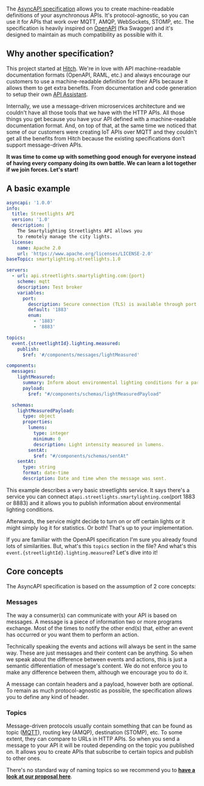 The [AsyncAPI specification](https://github.com/asyncapi/asyncapi) allows you to create machine-readable definitions of your asynchronous APIs. It's protocol-agnostic, so you can use it for APIs that work over MQTT, AMQP, WebSockets, STOMP, etc. The specification is heavily inspired on [OpenAPI](https://github.com/OAI/OpenAPI-Specification) \(fka Swagger\) and it's designed to maintain as much compatibility as possible with it.

## Why another specification?

This project started at [Hitch](https://www.hitchhq.com/). We're in love with API machine-readable documentation formats \(OpenAPI, RAML, etc.\) and always encourage our customers to use a machine-readable definition for their APIs because it allows them to get extra benefits. From documentation and code generation to setup their own [API Assistant](http://apiassistant.com/).

Internally, we use a message-driven microservices architecture and we couldn't have all those tools that we have with the HTTP APIs. All those things you get because you have your API defined with a machine-readable documentation format. And, on top of that, at the same time we noticed that some of our customers were creating IoT APIs over MQTT and they couldn't get all the benefits from Hitch because the existing specifications don't support message-driven APIs.

**It was time to come up with something good enough for everyone instead of having every company doing its own battle. We can learn a lot together if we join forces. Let's start!**

## A basic example

```yaml
asyncapi: '1.0.0'
info:
  title: Streetlights API
  version: '1.0'
  description: |
    The Smartylighting Streetlights API allows you
    to remotely manage the city lights.
  license:
    name: Apache 2.0
    url: 'https://www.apache.org/licenses/LICENSE-2.0'
baseTopic: smartylighting.streetlights.1.0

servers:
  - url: api.streetlights.smartylighting.com:{port}
    scheme: mqtt
    description: Test broker
    variables:
      port:
        description: Secure connection (TLS) is available through port 8883.
        default: '1883'
        enum:
          - '1883'
          - '8883'

topics:
  event.{streetlightId}.lighting.measured:
    publish:
      $ref: '#/components/messages/lightMeasured'

components:
  messages:
    lightMeasured:
      summary: Inform about environmental lighting conditions for a particular streetlight.
      payload:
        $ref: "#/components/schemas/lightMeasuredPayload"

  schemas:
    lightMeasuredPayload:
      type: object
      properties:
        lumens:
          type: integer
          minimum: 0
          description: Light intensity measured in lumens.
        sentAt:
          $ref: "#/components/schemas/sentAt"
    sentAt:
      type: string
      format: date-time
      description: Date and time when the message was sent.
```

This example describes a very basic streetlights service. It says there's a service you can connect at`api.streetlights.smartylighting.com`\(port 1883 or 8883\) and it allows you to publish information about environmental lighting conditions.

Afterwards, the service might decide to turn on or off certain lights or it might simply log it for statistics. Or both! That's up to your implementation.

If you are familiar with the OpenAPI specification I'm sure you already found lots of similarities. But, what's this `topics` section in the file? And what's this `event.{streetlightId}.lighting.measured`? Let's dive into it!

## Core concepts

The AsyncAPI specification is based on the assumption of 2 core concepts:

### Messages

The way a consumer\(s\) can communicate with your API is based on messages. A message is a piece of information two or more programs exchange. Most of the times to notify the other end\(s\) that, either an event has occurred or you want them to perform an action.

Technically speaking the events and actions will always be sent in the same way. These are just messages and their content can be anything. So when we speak about the difference between events and actions, this is just a semantic differentiation of message's content. We do not enforce you to make any difference between them, although we encourage you to do it.

A message can contain headers and a payload, however both are optional. To remain as much protocol-agnostic as possible, the specification allows you to define any kind of header.

### Topics

Message-driven protocols usually contain something that can be found as topic \([MQTT](http://www.hivemq.com/blog/mqtt-essentials-part-5-mqtt-topics-best-practices)\), routing key \(AMQP\), destination \(STOMP\), etc. To some extent, they can compare to URLs in HTTP APIs. So when you send a message to your API it will be routed depending on the topic you published on. It allows you to create APIs that subscribe to certain topics and publish to other ones.

There's no standard way of naming topics so we recommend you to [**have a look at our proposal here**](https://github.com/asyncapi/topic-definition).

